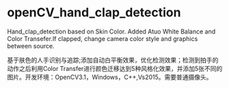 # openCV_hand_clap_detection
Hand_clap_detection based on Skin Color. Added Atuo White Balance and Color Transefer.If clapped, change camera color style and graphics between source. 

基于肤色的人手识别与追踪;添加自动白平衡效果，优化检测效果；检测到拍手的动作之后利用Color Transfer进行颜色迁移达到5种风格化效果，并添加5张不同的图片。开发环境：OpenCV3.1，Windows，C++,Vs2015。需要普通摄像头。

